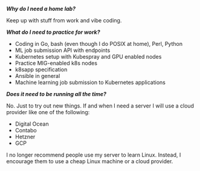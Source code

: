 ***Why do I need a home lab?***

Keep up with stuff from work and vibe coding.

***What do I need to practice for work?***

- Coding in Go, bash (even though I do POSIX at home), Perl, Python
- ML job submission API with endpoints
- Kubernetes setup with Kubespray and GPU enabled nodes
- Practice MIG-enabled k8s nodes
- k8sapp specification
- Ansible in general
- Machine learning job submission to Kubernetes applications

***Does it need to be running all the time?***

No. Just to try out new things. If and when I need a server I will use a cloud provider like one of the following:

- Digital Ocean
- Contabo
- Hetzner
- GCP

I no longer recommend people use my server to learn Linux. Instead, I encourage them to use a cheap Linux machine or a cloud provider.
